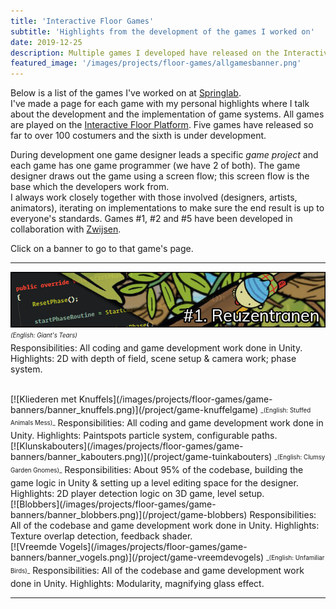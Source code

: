 ```yaml
---
title: 'Interactive Floor Games'
subtitle: 'Highlights from the development of the games I worked on'
date: 2019-12-25
description: Multiple games I developed have released on the Interactive Floor platform the past 2 years. These are some development highlights.
featured_image: '/images/projects/floor-games/allgamesbanner.png'
---
```


Below is a list of the games I've worked on at [Springlab](https://springlab.nl).  
I've made a page for each game with my personal highlights where I talk about the development and the implementation of game systems.
All games are played on the [Interactive Floor Platform](/project/interactive-floor-project). Five games have released so far to over 100 costumers and the sixth is under development.

During development one game designer leads a specific _game project_ and each game has one game programmer (we have 2 of both). The game designer draws out the game using a screen flow; this screen flow is the base which the developers work from.  
I always work closely together with those involved (designers, artists, animators), iterating on implementations to make sure the end result is up to everyone's standards. Games #1, #2 and #5 have been developed in collaboration with [Zwijsen](https://www.zwijsen.nl/lesmethoden/peuterpakket-bewegend-leren).

Click on a banner to go to that game's page.

----

[![Reuzentranen](/images/projects/floor-games/game-banners/banner_reus.png)](/project/game-reusgame)
<sub><sup>_(English: Giant's Tears)_</sup></sub> <!-- An interactive, linear story telling game.  -->  
Responsibilities: All coding and game development work done in Unity.  
Highlights: 2D with depth of field, scene setup & camera work; phase system.

<br/>
[![Kliederen met Knuffels](/images/projects/floor-games/game-banners/banner_knuffels.png)](/project/game-knuffelgame)
<sub><sup>_(English: Stuffed Animals Mess)_</sup></sub> <!-- A game about actions & consequences.  -->  
Responsibilities: All coding and game development work done in Unity.  
Highlights: Paintspots particle system, configurable paths.

<br/>
[![Klunskabouters](/images/projects/floor-games/game-banners/banner_kabouters.png)](/project/game-tuinkabouters)
<sub><sup>_(English: Clumsy Garden Gnomes)_</sup></sub> <!-- A game about cooperation and our first 3D game.  -->  
Responsibilities: About 95% of the codebase, building the game logic in Unity & setting up a level editing space for the designer.  
Highlights: 2D player detection logic on 3D game, level setup.

<br/>
[![Blobbers](/images/projects/floor-games/game-banners/banner_blobbers.png)](/project/game-blobbers)
<!-- _Blobbers_ is the first game I developed for the interactive floor platform; it's about free play & motorics.  -->
Responsibilities: All of the codebase and game development work done in Unity.  
Highlights: Texture overlap detection, feedback shader.

<br/>
[![Vreemde Vogels](/images/projects/floor-games/game-banners/banner_vogels.png)](/project/game-vreemdevogels)
<sub><sup>_(English: Unfamiliar Birds)_</sup></sub> <!-- Another linear story telling game based around recognizing animal types and the such.  -->  
Responsibilities: All of the codebase and game development work done in Unity.  
Highlights: Modularity, magnifying glass effect.

----

